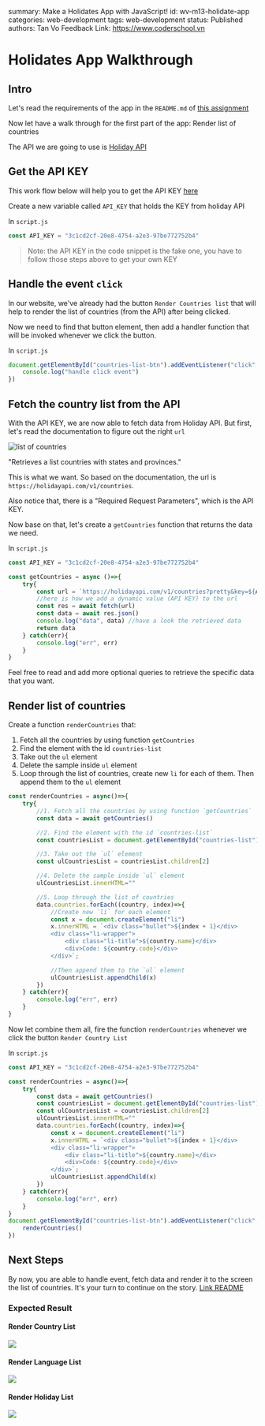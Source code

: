summary: Make a Holidates App with JavaScript!
id: wv-m13-holidate-app
categories: web-development
tags: web-development
status: Published
authors: Tan Vo
Feedback Link: https://www.coderschool.vn

# Holidates App Walkthrough

## Intro

Let's read the requirements of the app in the `README.md` of [this assignment](https://codesandbox.io/s/holidates-m5ryd)

Now let have a walk through for the first part of the app: Render list of countries

The API we are going to use is [Holiday API](https://holidayapi.com/)


## Get the API KEY


This work flow below will help you to get the API KEY [here](https://scribehow.com/shared/Holidayapi_Workflow___pESClYFSimE_s3wy4DfgQ)

Create a new variable called `API_KEY` that holds the KEY from holiday API

In `script.js`
```js
const API_KEY = "3c1cd2cf-20e8-4754-a2e3-97be772752b4"
```
> Note: the API KEY in the code snippet is the fake one, you have to follow those steps above to get your own KEY

## Handle the event `click`

In our website, we've already had the button `Render Countries list` that will help to render the list of countries (from the API) after being clicked.

Now we need to find that button element, then add a handler function that will be invoked whenever we click the button.

In `script.js`
```javascript
document.getElementById("countries-list-btn").addEventListener("click", () =>{
    console.log("handle click event")
})
```

## Fetch the country list from the API

With the API KEY, we are now able to fetch data from Holiday API. But first, let's read the documentation to figure out the right `url`

![list of countries](assets/holidates-0.png)

"Retrieves a list countries with states and provinces."

This is what we want. So based on the documentation, the url is `https://holidayapi.com/v1/countries`.

Also notice that, there is a "Required Request Parameters", which is the API KEY.

Now base on that, let's create a `getCountries` function that returns the data we need.

In `script.js`

```javascript
const API_KEY = "3c1cd2cf-20e8-4754-a2e3-97be772752b4"

const getCountries = async ()=>{
    try{
        const url = `https://holidayapi.com/v1/countries?pretty&key=${API_KEY}`
        //here is how we add a dynamic value (API KEY) to the url
        const res = await fetch(url)
        const data = await res.json()
        console.log("data", data) //have a look the retrieved data
        return data
    } catch(err){
        console.log("err", err)
    }
}
```

Feel free to read and add more optional queries to retrieve the specific data that you want.

## Render list of countries

Create a function `renderCountries` that:
1. Fetch all the countries by using function `getCountries`
2. Find the element with the id `countries-list`
3. Take out the `ul` element
4. Delete the sample inside `ul` element
5. Loop through the list of countries, create new `li` for each of them. Then append them to the `ul` element

```javascript
const renderCountries = async()=>{
    try{
        //1. Fetch all the countries by using function `getCountries`
        const data = await getCountries()

        //2. Find the element with the id `countries-list`
        const countriesList = document.getElementById("countries-list")

        //3. Take out the `ul` element
        const ulCountriesList = countriesList.children[2]

        //4. Delete the sample inside `ul` element
        ulCountriesList.innerHTML=""

        //5. Loop through the list of countries
        data.countries.forEach((country, index)=>{
            //Create new `li` for each element
            const x = document.createElement("li")
            x.innerHTML = `<div class="bullet">${index + 1}</div>
            <div class="li-wrapper">
                <div class="li-title">${country.name}</div>
                <div>Code: ${country.code}</div>
            </div>`;

            //Then append them to the `ul` element
            ulCountriesList.appendChild(x)
        })
    } catch(err){
        console.log("err", err)
    }
}
```

Now let combine them all, fire the function `renderCountries` whenever we click the button `Render Country List`

In `script.js`
```javascript
const API_KEY = "3c1cd2cf-20e8-4754-a2e3-97be772752b4"

const renderCountries = async()=>{
    try{
        const data = await getCountries()
        const countriesList = document.getElementById("countries-list")
        const ulCountriesList = countriesList.children[2]
        ulCountriesList.innerHTML=""
        data.countries.forEach((country, index)=>{
            const x = document.createElement("li")
            x.innerHTML = `<div class="bullet">${index + 1}</div>
            <div class="li-wrapper">
                <div class="li-title">${country.name}</div>
                <div>Code: ${country.code}</div>
            </div>`;
            ulCountriesList.appendChild(x)
        })
    } catch(err){
        console.log("err", err)
    }
}
document.getElementById("countries-list-btn").addEventListener("click", () =>{
    renderCountries()
})
```

## Next Steps

By now, you are able to handle event, fetch data and render it to the screen the list of countries. It's your turn to continue on the story. [Link README](https://codesandbox.io/s/holidates-m5ryd)

### Expected Result

#### Render Country List
![](assets/holidates-1.gif)

#### Render Language List
![](assets/holidates-2.gif)

#### Render Holiday List
![](assets/holidates-3.gif)